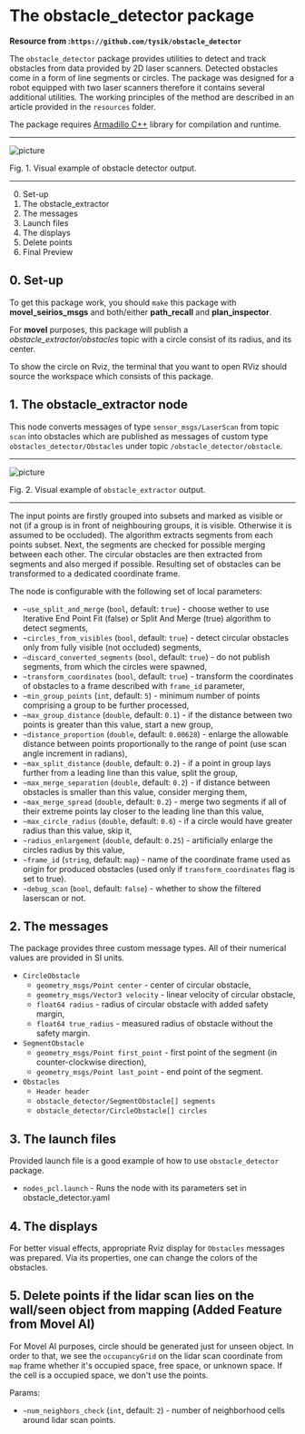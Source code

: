# The obstacle_detector package 

**Resource from :`https://github.com/tysik/obstacle_detector`**

The `obstacle_detector` package provides utilities to detect and track obstacles from data provided by 2D laser scanners. Detected obstacles come in a form of line segments or circles. The package was designed for a robot equipped with two laser scanners therefore it contains several additional utilities. The working principles of the method are described in an article provided in the `resources` folder.

The package requires [Armadillo C++](http://arma.sourceforge.net) library for compilation and runtime.

-----------------------

![picture](https://user-images.githubusercontent.com/1482514/27595825-0abe4338-5b5e-11e7-8438-ffdeec4e9cef.png)

Fig. 1. Visual example of obstacle detector output.

-----------------------
0. Set-up
1. The obstacle_extractor 
2. The messages
3. Launch files
4. The displays
5. Delete points
6. Final Preview


## 0. Set-up

To get this package work, you should `make` this package with **movel_seirios_msgs** and both/either **path_recall** and **plan_inspector**. 

For **movel** purposes, this package will publish a *obstacle_extractor/obstacles* topic with a circle consist of its radius, and its center.

To show the circle on Rviz, the terminal that you want to open RViz should source the workspace which consists of this package.

## 1. The obstacle_extractor node 

This node converts messages of type `sensor_msgs/LaserScan` from topic `scan` into obstacles which are published as messages of custom type `obstacles_detector/Obstacles` under topic `/obstacle_detector/obstacle`.

-----------------------

![picture](https://user-images.githubusercontent.com/1482514/27595822-0aa50ab2-5b5e-11e7-8061-1da4b947b617.gif)

Fig. 2. Visual example of `obstacle_extractor` output.

-----------------------

The input points are firstly grouped into subsets and marked as visible or not (if a group is in front of neighbouring groups, it is visible. Otherwise it is assumed to be occluded). The algorithm extracts segments from each points subset. Next, the segments are checked for possible merging between each other. The circular obstacles are then extracted from segments and also merged if possible. Resulting set of obstacles can be transformed to a dedicated coordinate frame.

The node is configurable with the following set of local parameters:

* `~use_split_and_merge` (`bool`, default: `true`) - choose wether to use Iterative End Point Fit (false) or Split And Merge (true) algorithm to detect segments,
* `~circles_from_visibles` (`bool`, default: `true`) - detect circular obstacles only from fully visible (not occluded) segments,
* `~discard_converted_segments` (`bool`, default: `true`) - do not publish segments, from which the circles were spawned,
* `~transform_coordinates` (`bool`, default: `true`) - transform the coordinates of obstacles to a frame described with `frame_id` parameter,
* `~min_group_points` (`int`, default: `5`) - minimum number of points comprising a group to be further processed,
* `~max_group_distance` (`double`, default: `0.1`) - if the distance between two points is greater than this value, start a new group,
* `~distance_proportion` (`double`, default: `0.00628`) - enlarge the allowable distance between points proportionally to the range of point (use scan angle increment in radians),
* `~max_split_distance` (`double`, default: `0.2`) - if a point in group lays further from a leading line than this value, split the group,
* `~max_merge_separation` (`double`, default: `0.2`) - if distance between obstacles is smaller than this value, consider merging them,
* `~max_merge_spread` (`double`, default: `0.2`) - merge two segments if all of their extreme points lay closer to the leading line than this value,
* `~max_circle_radius` (`double`, default: `0.6`) - if a circle would have greater radius than this value, skip it,
* `~radius_enlargement` (`double`, default: `0.25`) - artificially enlarge the circles radius by this value,
* `~frame_id` (`string`, default: `map`) - name of the coordinate frame used as origin for produced obstacles (used only if `transform_coordinates` flag is set to true).
* `~debug_scan` (`bool`, default: `false`) - whether to show the filtered laserscan or not.


## 2. The messages

The package provides three custom message types. All of their numerical values are provided in SI units.

* `CircleObstacle`
    - `geometry_msgs/Point center` - center of circular obstacle,
    - `geometry_msgs/Vector3 velocity` - linear velocity of circular obstacle,
    - `float64 radius` - radius of circular obstacle with added safety margin,
    - `float64 true_radius` - measured radius of obstacle without the safety margin.
* `SegmentObstacle`
    - `geometry_msgs/Point first_point` - first point of the segment (in counter-clockwise direction),
    - `geometry_msgs/Point last_point` - end point of the segment.
* `Obstacles`
    - `Header header`
    - `obstacle_detector/SegmentObstacle[] segments`
    - `obstacle_detector/CircleObstacle[] circles`

## 3. The launch files

Provided launch file is a good example of how to use `obstacle_detector` package.
* `nodes_pcl.launch` - Runs the node with its parameters set in obstacle_detector.yaml

## 4. The displays

For better visual effects, appropriate Rviz display for `Obstacles` messages was prepared. Via its properties, one can change the colors of the obstacles.


## 5. Delete points if the lidar scan lies on the wall/seen object from mapping (Added Feature from Movel AI)

For Movel AI purposes, circle should be generated just for unseen object. In order to that, we see the `occupancyGrid` on the lidar scan coordinate from `map` frame whether it's occupied space, free space, or unknown space. If the cell is a occupied space, we don't use the points.

Params: 
* `~num_neighbors_check` (`int`, default: `2`) - number of neighborhood cells around lidar scan points.

